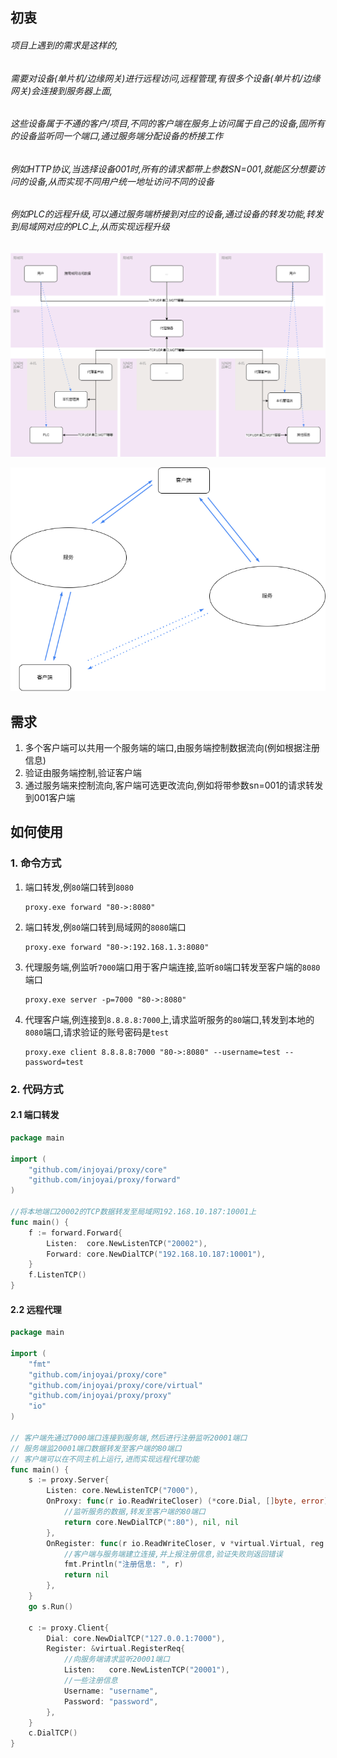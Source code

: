 ## 初衷
###### 项目上遇到的需求是这样的,
###### 需要对设备(单片机/边缘网关)进行远程访问,远程管理,有很多个设备(单片机/边缘网关)会连接到服务器上面,
###### 这些设备属于不通的客户/项目,不同的客户端在服务上访问属于自己的设备,固所有的设备监听同一个端口,通过服务端分配设备的桥接工作
###### 例如HTTP协议,当选择设备001时,所有的请求都带上参数SN=001,就能区分想要访问的设备,从而实现不同用户统一地址访问不同的设备
###### 例如PLC的远程升级,可以通过服务端桥接到对应的设备,通过设备的转发功能,转发到局域网对应的PLC上,从而实现远程升级
![代理示意](./docs/代理示意2.png)

![代理示意](./docs/代理示意.png)

## 需求
1. 多个客户端可以共用一个服务端的端口,由服务端控制数据流向(例如根据注册信息)
2. 验证由服务端控制,验证客户端
3. 通过服务端来控制流向,客户端可选更改流向,例如将带参数sn=001的请求转发到001客户端

## 如何使用

### 1. 命令方式
1. 端口转发,例`80`端口转到`8080` 
    ```shell
    proxy.exe forward "80->:8080"
    ```

2. 端口转发,例`80`端口转到局域网的`8080`端口 
    ```shell
    proxy.exe forward "80->:192.168.1.3:8080"
    ```

3. 代理服务端,例监听`7000`端口用于客户端连接,监听`80`端口转发至客户端的`8080`端口 
    ``` shell
    proxy.exe server -p=7000 "80->:8080"
    ```

4. 代理客户端,例连接到`8.8.8.8:7000`上,请求监听服务的`80`端口,转发到本地的`8080`端口,请求验证的账号密码是`test`
    ```shell
    proxy.exe client 8.8.8.8:7000 "80->:8080" --username=test --password=test
    ```

### 2. 代码方式
#### 2.1 端口转发

```go
package main

import (
	"github.com/injoyai/proxy/core"
	"github.com/injoyai/proxy/forward"
)

//将本地端口20002的TCP数据转发至局域网192.168.10.187:10001上
func main() {
	f := forward.Forward{
		Listen:  core.NewListenTCP("20002"),
		Forward: core.NewDialTCP("192.168.10.187:10001"),
	}
	f.ListenTCP()
}

```

#### 2.2 远程代理

```go
package main

import (
	"fmt"
	"github.com/injoyai/proxy/core"
	"github.com/injoyai/proxy/core/virtual"
	"github.com/injoyai/proxy/proxy"
	"io"
)

// 客户端先通过7000端口连接到服务端,然后进行注册监听20001端口
// 服务端监20001端口数据转发至客户端的80端口
// 客户端可以在不同主机上运行,进而实现远程代理功能
func main() {
	s := proxy.Server{
		Listen: core.NewListenTCP("7000"),
		OnProxy: func(r io.ReadWriteCloser) (*core.Dial, []byte, error) {
			//监听服务的数据,转发至客户端的80端口
			return core.NewDialTCP(":80"), nil, nil
		},
		OnRegister: func(r io.ReadWriteCloser, v *virtual.Virtual, reg *virtual.RegisterReq) error {
			//客户端与服务端建立连接,并上报注册信息,验证失败则返回错误
			fmt.Println("注册信息: ", r)
			return nil
		},
	}
	go s.Run()

	c := proxy.Client{
		Dial: core.NewDialTCP("127.0.0.1:7000"),
		Register: &virtual.RegisterReq{
			//向服务端请求监听20001端口
			Listen:   core.NewListenTCP("20001"),
			//一些注册信息
			Username: "username",
			Password: "password",
		},
	}
	c.DialTCP()
}

```

